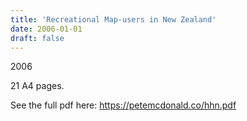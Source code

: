 ```yaml
---
title: 'Recreational Map-users in New Zealand'
date: 2006-01-01
draft: false
---
```

2006

21 A4 pages.

See the full pdf here: https://petemcdonald.co/hhn.pdf
